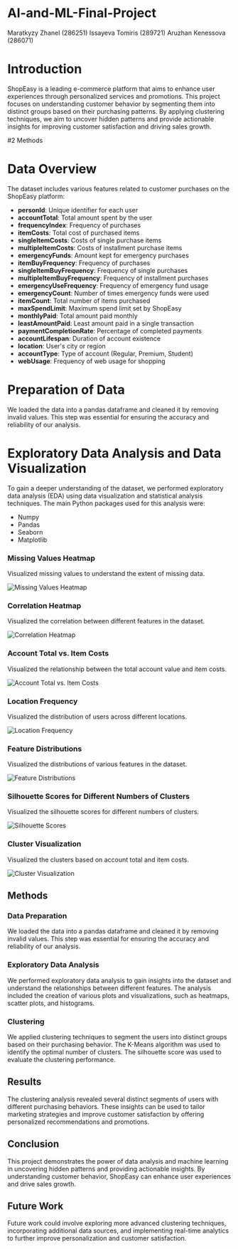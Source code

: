 # AI-and-ML-Final-Project
Maratkyzy Zhanel (286251)
Issayeva Tomiris (289721)
Aruzhan Kenessova (286071)

# Introduction

ShopEasy is a leading e-commerce platform that aims to enhance user experiences through personalized services and promotions. This project focuses on understanding customer behavior by segmenting them into distinct groups based on their purchasing patterns. By applying clustering techniques, we aim to uncover hidden patterns and provide actionable insights for improving customer satisfaction and driving sales growth.

 #2 Methods

# Data Overview

The dataset includes various features related to customer purchases on the ShopEasy platform:

- **personId**: Unique identifier for each user
- **accountTotal**: Total amount spent by the user
- **frequencyIndex**: Frequency of purchases
- **itemCosts**: Total cost of purchased items
- **singleItemCosts**: Costs of single purchase items
- **multipleItemCosts**: Costs of installment purchase items
- **emergencyFunds**: Amount kept for emergency purchases
- **itemBuyFrequency**: Frequency of purchases
- **singleItemBuyFrequency**: Frequency of single purchases
- **multipleItemBuyFrequency**: Frequency of installment purchases
- **emergencyUseFrequency**: Frequency of emergency fund usage
- **emergencyCount**: Number of times emergency funds were used
- **itemCount**: Total number of items purchased
- **maxSpendLimit**: Maximum spend limit set by ShopEasy
- **monthlyPaid**: Total amount paid monthly
- **leastAmountPaid**: Least amount paid in a single transaction
- **paymentCompletionRate**: Percentage of completed payments
- **accountLifespan**: Duration of account existence
- **location**: User's city or region
- **accountType**: Type of account (Regular, Premium, Student)
- **webUsage**: Frequency of web usage for shopping

# Preparation of Data

We loaded the data into a pandas dataframe and cleaned it by removing invalid values. This step was essential for ensuring the accuracy and reliability of our analysis.

# Exploratory Data Analysis and Data Visualization

To gain a deeper understanding of the dataset, we performed exploratory data analysis (EDA) using data visualization and statistical analysis techniques. The main Python packages used for this analysis were:

- Numpy
- Pandas
- Seaborn
- Matplotlib

### Missing Values Heatmap

Visualized missing values to understand the extent of missing data.

![Missing Values Heatmap](images/missing_values_heatmap.png)

### Correlation Heatmap

Visualized the correlation between different features in the dataset.

![Correlation Heatmap](images/correlation_heatmap.png)

### Account Total vs. Item Costs

Visualized the relationship between the total account value and item costs.

![Account Total vs. Item Costs](images/account_total_vs_item_costs.png)

### Location Frequency

Visualized the distribution of users across different locations.

![Location Frequency](images/location_frequency.png)

### Feature Distributions

Visualized the distributions of various features in the dataset.

![Feature Distributions](images/feature_distributions.png)

### Silhouette Scores for Different Numbers of Clusters

Visualized the silhouette scores for different numbers of clusters.

![Silhouette Scores](images/silhouette_scores.png)

### Cluster Visualization

Visualized the clusters based on account total and item costs.

![Cluster Visualization](images/cluster_visualization.png)

## Methods

### Data Preparation

We loaded the data into a pandas dataframe and cleaned it by removing invalid values. This step was essential for ensuring the accuracy and reliability of our analysis.

### Exploratory Data Analysis

We performed exploratory data analysis to gain insights into the dataset and understand the relationships between different features. The analysis included the creation of various plots and visualizations, such as heatmaps, scatter plots, and histograms.

### Clustering

We applied clustering techniques to segment the users into distinct groups based on their purchasing behavior. The K-Means algorithm was used to identify the optimal number of clusters. The silhouette score was used to evaluate the clustering performance.

## Results

The clustering analysis revealed several distinct segments of users with different purchasing behaviors. These insights can be used to tailor marketing strategies and improve customer satisfaction by offering personalized recommendations and promotions.

## Conclusion

This project demonstrates the power of data analysis and machine learning in uncovering hidden patterns and providing actionable insights. By understanding customer behavior, ShopEasy can enhance user experiences and drive sales growth.

## Future Work

Future work could involve exploring more advanced clustering techniques, incorporating additional data sources, and implementing real-time analytics to further improve personalization and customer satisfaction.
